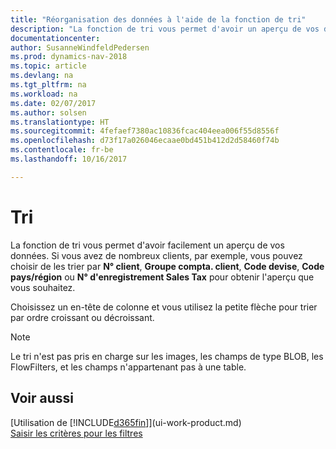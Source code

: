 ```yaml
---
title: "Réorganisation des données à l'aide de la fonction de tri"
description: "La fonction de tri vous permet d'avoir un aperçu de vos données. Par exemple, vous pouvez trier les clients par code devise pour obtenir un certain exemple de clients."
documentationcenter: 
author: SusanneWindfeldPedersen
ms.prod: dynamics-nav-2018
ms.topic: article
ms.devlang: na
ms.tgt_pltfrm: na
ms.workload: na
ms.date: 02/07/2017
ms.author: solsen
ms.translationtype: HT
ms.sourcegitcommit: 4fefaef7380ac10836fcac404eea006f55d8556f
ms.openlocfilehash: d73f17a026046ecaae0bd451b412d2d58460f74b
ms.contentlocale: fr-be
ms.lasthandoff: 10/16/2017

---
```

# <a name="sorting"></a>Tri
La fonction de tri vous permet d'avoir facilement un aperçu de vos données. Si vous avez de nombreux clients, par exemple, vous pouvez choisir de les trier par **N° client**, **Groupe compta. client**, **Code devise**, **Code pays/région** ou **N° d'enregistrement Sales Tax** pour obtenir l'aperçu que vous souhaitez.

Choisissez un en-tête de colonne et vous utilisez la petite flèche pour trier par ordre croissant ou décroissant.  

> [!NOTE]  
>   Le tri n'est pas pris en charge sur les images, les champs de type BLOB, les FlowFilters, et les champs n'appartenant pas à une table.

## <a name="see-also"></a>Voir aussi
[Utilisation de [!INCLUDE[d365fin](includes/d365fin_md.md)]](ui-work-product.md)  
[Saisir les critères pour les filtres](ui-enter-criteria-filters.md)

